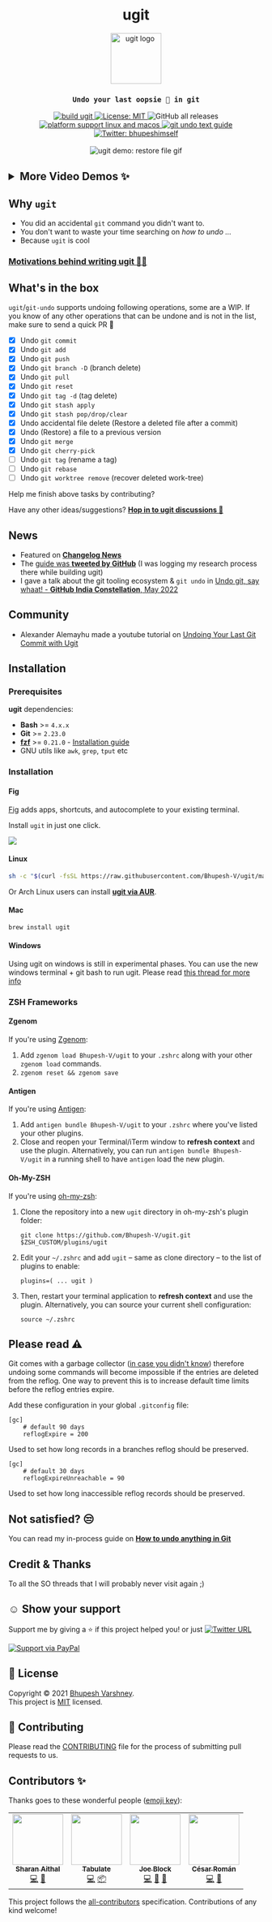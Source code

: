 <h1 align="center">ugit</h1>
<p align="center"><img align="center" alt="ugit logo" height="100px" src="https://user-images.githubusercontent.com/34342551/115037937-a608d800-9eec-11eb-88a9-252da7d6f507.png"></p>
<h3 align="center"><code>Undo your last oopsie 🙈️ in git</code></h4>
<p align="center">
  <a href="https://github.com/Bhupesh-V/ugit/actions/workflows/build.yml">
    <img alt="build ugit" src="https://github.com/Bhupesh-V/ugit/actions/workflows/build.yml/badge.svg">
  </a>
  <a href="https://github.com/Bhupesh-V/ugit/blob/master/LICENSE">
    <img alt="License: MIT" src="https://img.shields.io/github/license/Bhupesh-V/ugit" target="_blank" />
  </a>
  <img alt="GitHub all releases" src="https://img.shields.io/github/downloads/Bhupesh-V/ugit/total?color=purple">
  <a href="">
    <img alt="platform support linux and macos" src="https://img.shields.io/badge/platform-GNU/Linux %7C MacOS-blue">
  </a>
  <a href="https://til.bhupesh.me/git/how-to-undo-anything-in-git">
    <img alt="git undo text guide" src="https://img.shields.io/badge/guide-git%20undo-orange">
  </a>
  <a href="https://twitter.com/bhupeshimself">
    <img alt="Twitter: bhupeshimself" src="https://img.shields.io/twitter/follow/bhupeshimself.svg?style=social" target="_blank" />
  </a><br><br>
  <img align="center" title="ugit demo: restore file to a previous commit" alt="ugit demo: restore file gif" src="https://user-images.githubusercontent.com/34342551/135706491-0e987e0c-3a6d-4da6-bd16-d69bb36c42a9.gif"><br>
</p>

<h2><details><summary>More Video Demos ✨️</summary>

<h4>Undo <code>git add</code></h4>

https://user-images.githubusercontent.com/34342551/121651365-29dbdc80-cab8-11eb-8c43-6d0c4b1509ad.mp4

<h4>Undo <code>git branch -D</code></h4>

https://user-images.githubusercontent.com/34342551/121650985-c487eb80-cab7-11eb-9b6a-9257fa704d1c.mp4

<h4>Undo <code>git merge</code></h4>

https://user-images.githubusercontent.com/34342551/121651071-d9fd1580-cab7-11eb-929d-d9359a64f0eb.mp4

</details></h2>

## Why `ugit`

- You did an accidental `git` command you didn't want to.
- You don't want to waste your time searching on _how to undo ..._
- Because `ugit` is cool

### [Motivations behind writing ugit 🙇‍♂️️](https://bhupesh-v.github.io/undo-your-last-git-mistake-with-ugit)

## What's in the box

`ugit`/`git-undo` supports undoing following operations, some are a WIP. If you know of any other operations that can be undone and is not in the list, make sure to send a quick PR 💛️

- [x] Undo `git commit`
- [x] Undo `git add`
- [x] Undo `git push`
- [x] Undo `git branch -D` (branch delete)
- [x] Undo `git pull`
- [x] Undo `git reset`
- [x] Undo `git tag -d` (tag delete)
- [x] Undo `git stash apply`
- [x] Undo `git stash pop/drop/clear`
- [x] Undo accidental file delete (Restore a deleted file after a commit)
- [x] Undo (Restore) a file to a previous version
- [x] Undo `git merge`
- [x] Undo `git cherry-pick`
- [ ] Undo `git tag` (rename a tag)
- [ ] Undo `git rebase`
- [ ] Undo `git worktree remove` (recover deleted work-tree)

Help me finish above tasks by contributing?

Have any other ideas/suggestions? [**Hop in to ugit discussions 💬️**](https://github.com/Bhupesh-V/ugit/discussions/7)

## News

- Featured on [**Changelog News**](https://changelog.com/news/ugit-helps-you-undo-your-last-git-command-with-grace-8X6L#discussion)
- The [guide was **tweeted by GitHub**](https://twitter.com/github/status/1392207961355862018?s=20) (I was logging my research process there while building ugit)
- I gave a talk about the git tooling ecosystem & `git undo` in [Undo git, say whaat! - **GitHub India Constellation**, May 2022](https://youtu.be/jpR9BMFmh4Y?t=15240)

## Community

- Alexander Alemayhu made a youtube tutorial on [Undoing Your Last Git Commit with Ugit](https://www.youtube.com/watch?v=nUnCgKb4tSc)


## Installation

### Prerequisites

**ugit** dependencies:

- **Bash** >= `4.x.x`
- **Git** >= `2.23.0`
- [**fzf**](https://github.com/junegunn/fzf) >= `0.21.0` - [Installation guide](https://github.com/junegunn/fzf#installation)
- GNU utils like `awk`, `grep`, `tput` etc

### Installation

#### Fig

[Fig](https://fig.io) adds apps, shortcuts, and autocomplete to your existing terminal.

Install `ugit` in just one click.

<a href="https://fig.io/plugins/other/ugit_Bhupesh-V" target="_blank"><img src="https://fig.io/badges/install-with-fig.svg" /></a>

#### Linux

```bash
sh -c "$(curl -fsSL https://raw.githubusercontent.com/Bhupesh-V/ugit/master/install)"
```

Or Arch Linux users can install [**ugit via AUR**](https://aur.archlinux.org/packages/ugit).

#### Mac

```bash
brew install ugit
```

#### Windows

Using ugit on windows is still in experimental phases. You can use the new windows terminal + git bash to run ugit. Please read [this thread for more info](https://github.com/Bhupesh-V/ugit/issues/20#issuecomment-1048234725)


### ZSH Frameworks

#### Zgenom

If you're using [Zgenom](https://github.com/jandamm/zgenom):

1. Add `zgenom load Bhupesh-V/ugit` to your `.zshrc` along with your other `zgenom load` commands.
2. `zgenom reset && zgenom save`

#### Antigen

If you're using [Antigen](https://github.com/zsh-users/antigen):

1. Add `antigen bundle Bhupesh-V/ugit` to your `.zshrc` where you've listed your other plugins.
2. Close and reopen your Terminal/iTerm window to **refresh context** and use the plugin. Alternatively, you can run `antigen bundle Bhupesh-V/ugit` in a running shell to have `antigen` load the new plugin.

#### Oh-My-ZSH

If you're using [oh-my-zsh](github.com/robbyrussell/oh-my-zsh):

1. Clone the repository into a new `ugit` directory in oh-my-zsh's plugin folder:

    `git clone https://github.com/Bhupesh-V/ugit.git $ZSH_CUSTOM/plugins/ugit`

2. Edit your `~/.zshrc` and add `ugit` – same as clone directory – to the list of plugins to enable:

    `plugins=( ... ugit )`

3. Then, restart your terminal application to **refresh context** and use the plugin. Alternatively, you can source your current shell configuration:

    `source ~/.zshrc`



## Please read ⚠️

Git comes with a garbage collector ([in case you didn't know](https://git-scm.com/docs/git-gc)) therefore undoing some commands will become impossible if the entries are deleted from the reflog.
One way to prevent this is to increase default time limits before the reflog entries expire.

Add these configuration in your global `.gitconfig` file:

```gitconfig
[gc]
    # default 90 days
    reflogExpire = 200
```
Used to set how long records in a branches reflog should be preserved.

```gitconfig
[gc]
    # default 30 days
    reflogExpireUnreachable = 90

```
Used to set how long inaccessible reflog records should be preserved.

## Not satisfied? 😒️

You can read my in-process guide on [**How to undo anything in Git**](https://bhupesh.gitbook.io/notes/git/how-to-undo-anything-in-git)

## Credit & Thanks
To all the SO threads that I will probably never visit again ;)

## ☺️ Show your support

Support me by giving a ⭐️ if this project helped you! or just [![Twitter URL](https://img.shields.io/twitter/url?style=social&url=https%3A%2F%2Fgithub.com%2FBhupesh-V%2Fugit%2F)](https://twitter.com/intent/tweet?url=https://github.com/Bhupesh-V/ugit&text=ugit%20via%20@bhupeshimself)

[![Support via PayPal](https://cdn.rawgit.com/twolfson/paypal-github-button/1.0.0/dist/button.svg)](https://www.paypal.me/BhupeshVarshney/)

## 📝 License

Copyright © 2021 [Bhupesh Varshney](https://github.com/Bhupesh-V).<br />
This project is [MIT](https://github.com/Bhupesh-V/ugit/blob/master/LICENSE) licensed.

## 👋 Contributing

Please read the [CONTRIBUTING](CONTRIBUTING.md) file for the process of submitting pull requests to us.

## Contributors ✨

Thanks goes to these wonderful people ([emoji key](https://allcontributors.org/docs/en/emoji-key)):

<!-- ALL-CONTRIBUTORS-LIST:START - Do not remove or modify this section -->
<!-- prettier-ignore-start -->
<!-- markdownlint-disable -->
<table>
  <tr>
    <td align="center"><a href="https://github.com/sharan-aithal"><img src="https://avatars.githubusercontent.com/u/32029982?v=4?s=100" width="100px;" alt=""/><br /><sub><b>Sharan Aithal</b></sub></a><br /><a href="https://github.com/Bhupesh-V/ugit/commits?author=sharan-aithal" title="Code">💻</a> <a href="https://github.com/Bhupesh-V/ugit/commits?author=sharan-aithal" title="Documentation">📖</a></td>
    <td align="center"><a href="https://tabulate.tech"><img src="https://avatars.githubusercontent.com/u/58576759?v=4?s=100" width="100px;" alt=""/><br /><sub><b>Tabulate</b></sub></a><br /><a href="https://github.com/Bhupesh-V/ugit/commits?author=TabulateJarl8" title="Code">💻</a> <a href="#platform-TabulateJarl8" title="Packaging/porting to new platform">📦</a></td>
    <td align="center"><a href="http://unixorn.github.io"><img src="https://avatars.githubusercontent.com/u/23920?v=4?s=100" width="100px;" alt=""/><br /><sub><b>Joe Block</b></sub></a><br /><a href="https://github.com/Bhupesh-V/ugit/commits?author=unixorn" title="Code">💻</a> <a href="https://github.com/Bhupesh-V/ugit/commits?author=unixorn" title="Documentation">📖</a> <a href="#plugin-unixorn" title="Plugin/utility libraries">🔌</a></td>
    <td align="center"><a href="https://thecesrom.dev/"><img src="https://avatars.githubusercontent.com/u/19418023?v=4?s=100" width="100px;" alt=""/><br /><sub><b>César Román</b></sub></a><br /><a href="https://github.com/Bhupesh-V/ugit/commits?author=thecesrom" title="Code">💻</a> <a href="https://github.com/Bhupesh-V/ugit/issues?q=author%3Athecesrom" title="Bug reports">🐛</a></td>
  </tr>
</table>

<!-- markdownlint-restore -->
<!-- prettier-ignore-end -->

<!-- ALL-CONTRIBUTORS-LIST:END -->

This project follows the [all-contributors](https://github.com/all-contributors/all-contributors) specification. Contributions of any kind welcome!
